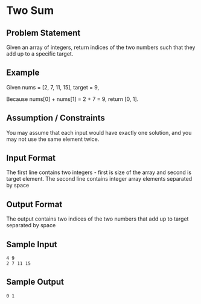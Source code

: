 # Two Sum

## Problem Statement
Given an array of integers, return indices of the two numbers such that they
add up to a specific target.

## Example
Given nums = [2, 7, 11, 15], target = 9,

Because nums[0] + nums[1] = 2 + 7 = 9,
return [0, 1].

## Assumption / Constraints
You may assume that each input would have exactly one solution, and you may
not use the same element twice.

## Input Format
The first line contains two integers - first is size of the array and second
is target element. The second line contains integer array elements separated
by space

## Output Format
The output contains two indices of the two numbers that add up to target
separated by space

## Sample Input
```
4 9
2 7 11 15
```
## Sample Output
```
0 1
```